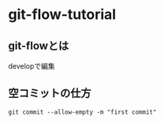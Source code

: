 # git-flow-tutorial

## git-flowとは

developで編集

## 空コミットの仕方

```
git commit --allow-empty -m "first commit"
```